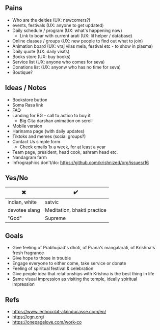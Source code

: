 ## Pains

* Who are the deities (UX: newcomers?)
* events, festivals (UX: anyone to get updated)
* Daily schedule / program (UX: what's happening now)
  *  Link to boar with current arati (UX: lil helper / database)
* Online classes / groups (UX: new people to find out what to join)
* Animation board (UX: vraj vilas mela, festival etc - to show in plasma) 
* Daily quote (UX: daily visits)
* Books store (UX: buy books)
* Service list (UX: anyone who comes for seva)
* Donations list (UX: anyonw who has no time for seva)
* Boutique?

## Ideas / Notes

* Bookstore button
* Soma Rasa link
* FAQ
* Landing for BG - call to action to buy it
  * Big Gita darshan animation on scroll
* Mobile version
* Harinama page (with daily updates)
* Tiktoks and memes (social groups?)
* Contact Us simple form
  * Check emails 1x a week, for at least a year 
* Team page, president, head cook, ashram head etc.
* Nandagram farm
* Infrographics don't/do: https://github.com/krishnized/org/issues/16

## Yes/No

✖️ | ✔️
---|---
indian, white | satvic
devotee slang | Meditation, bhakti practice
"God" | Supreme

## Goals

* Give feeling of Prabhupad's dhoti, of Prana's mangalarati, of Krishna's fresh fragrance
* Give hope to those in trouble
* Engage everyone to either come, take service or donate
* Feeling of spiritual festival & celebration
* Give people idea that relationships with Krishna is the best thing in life
* Same visual impression as visiting the temple, ideally spiritual impression

## Refs

* https://www.lechocolat-alainducasse.com/en/
* https://cgn.org/
* https://onepagelove.com/work-co

